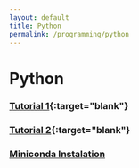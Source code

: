 ```yaml
---
layout: default
title: Python
permalink: /programming/python
---
```


# Python

### [Tutorial 1](http://cs231n.github.io/python-numpy-tutorial/){:target="blank"}

### [Tutorial 2](http://ai.berkeley.edu/tutorial.html){:target="blank"}

### [Miniconda Instalation](a)
